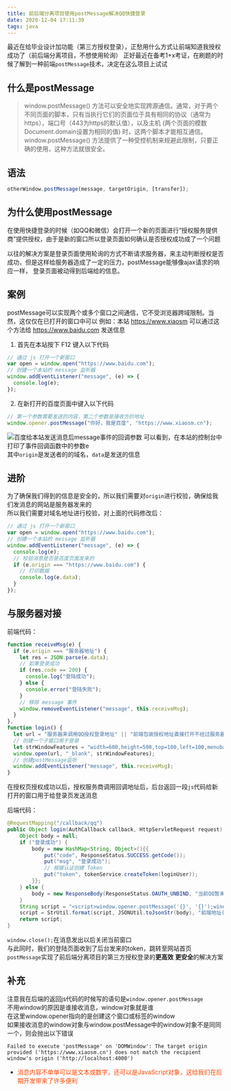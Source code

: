 ```yaml
---
title: 前后端分离项目使用postMessage解决QQ快捷登录
date: 2020-12-04 17:11:39
tags: java
---
```


最近在给毕业设计加功能（第三方授权登录），正愁用什么方式让前端知道我授权成功了（前后端分离项目，不想使用轮询）
正好最近在备考1+x考证，在刷题的时候了解到一种前端`postMessage`技术，决定在这么项目上试试


## 什么是postMessage
> window.postMessage() 方法可以安全地实现跨源通信。通常，对于两个不同页面的脚本，只有当执行它们的页面位于具有相同的协议（通常为https），端口号（443为https的默认值），以及主机  (两个页面的模数 Document.domain设置为相同的值) 时，这两个脚本才能相互通信。window.postMessage() 方法提供了一种受控机制来规避此限制，只要正确的使用，这种方法就很安全。

## 语法
``` js 
otherWindow.postMessage(message, targetOrigin, [transfer]);
```

## 为什么使用postMessage
在使用快捷登录的时候（如QQ和微信）会打开一个新的页面进行“授权服务提供商”提供授权，由于是新的窗口所以登录页面如何确认是否授权成功成了一个问题  

以往的解决方案是登录页面使用轮询的方式不断请求服务器，来主动判断授权是否成功，但是这样给服务器造成了一定的压力，postMessage能够像ajax请求的响应一样，
登录页面被动得到后端给的信息。

## 案例
postMessage可以实现两个或多个窗口之间通信，它不受浏览器跨域限制。当然，这仅仅在已打开的窗口中可以
例如：本站 https://www.xiaosm 可以通过这个方法给 https://www.baidu.com 发送信息

1. 首先在本站按下 F12 键入以下代码
``` js
// 通过 js 打开一个新窗口
var open = window.open("https://www.baidu.com");
// 创建一个本站的 message 监听器
window.addEventListener("message", (e) => {
  console.log(e);
});
```
2. 在新打开的百度页面中键入以下代码
``` js
// 第一个参数需要发送的内容，第二个参数是接收方的地址
window.opener.postMessage("你好，我是百度", "https://www.xiaosm.cn");
```
![百度给本站发送消息后message事件的回调参数](2020-12-04-20-39-31.png)
可以看到，在本站的控制台中打印了事件回调函数中的参数e  
其中`origin`是发送者的的域名，`data`是发送的信息

## 进阶
为了确保我们得到的信息是安全的，所以我们需要对`origin`进行校验，确保给我们发消息的网站是服务器发来的  
所以我们需要对域名地址进行校验，对上面的代码修改后：
``` js
// 通过 js 打开一个新窗口
var open = window.open("https://www.baidu.com");
// 创建一个本站的 message 监听器
window.addEventListener("message", (e) => {
  console.log(e);
  // 校验消息是否是百度页面发来的
  if (e.origin === "https://www.baidu.com") {
    // 打印数据
    console.log(e.data);
  }
});
```

## 与服务器对接
前端代码：
``` js
function receiveMsg(e) {
  if (e.origin === "服务器地址") {
    let res = JSON.parse(e.data);
    // 如果登录成功
    if (res.code == 200) {
      console.log("登陆成功");
    } else {
      console.error("登陆失败");
    }
    // 移除 message 事件
    window.removeEventListener("message", this.receiveMsg);
  }
},
function login() {
  let url = "服务器来调用QQ授权登录地址" || "前端包装授权地址直接打开不经过服务器";
  // 创建一个子窗口用于登录
  let strWindowFeatures = "width=600,height=500,top=100,left=100,menubar=yes,location=yes,resizable=yes,scrollbars=true,status=true";
  window.open(url, "_blank", strWindowFeatures);
  // 创建postMessage监听
  window.addEventListener("message", this.receiveMsg);
}
```
在授权页授权成功以后，授权服务商调用回调地址后，后台返回一段`js`代码给新打开的窗口用于给登录页发送消息

后端代码：
``` java
@RequestMapping("/callback/qq")
public Object login(AuthCallback callback, HttpServletRequest request) {
    Object body = null;
    if ("登录成功") {
        body = new HashMap<String, Object>(){{
            put("code", ResponseStatus.SUCCESS.getCode());
            put("msg", "登录成功");
            // 根据认证创建 Token
            put("token", tokenService.createToken(loginUser));
        }};
    } else {
        body = new ResponseBody(ResponseStatus.OAUTH_UNBIND, "当前QQ暂未绑定平台账户，请注册");
    }
    String script = "<script>window.opener.postMessage('{}', '{}');window.close();</script>";
    script = StrUtil.format(script, JSONUtil.toJsonStr(body), "前端地址(登录页的域名)");
    return script;
}
```
`window.close();`在消息发出以后关闭当前窗口  
与此同时，我们的登陆页面收到了后台发来的token，跳转至网站首页  
`postMessage`实现了前后端分离项目的第三方授权登录的**更高效** **更安全**的解决方案


## 补充
注意我在后端的返回js代码的时候写的语句是`window.opener.postMessage`  
不用window的原因是谁接收消息，window对象就是谁  
在这里window.opener指向的是创建这个窗口或标签的window  
如果接收消息的window对象与window.postMessage中的window对象不是同同一个，则会抛出以下错误
```
Failed to execute 'postMessage' on 'DOMWindow': The target origin provided ('https://www.xiaosm.cn') does not match the recipient window's origin ('http://localhost:4000')
```

* <span style="color:orangered">消息内容不单单可以是文本或数字，还可以是JavaScript对象，这给我们在后期开发带来了许多便利</span>




